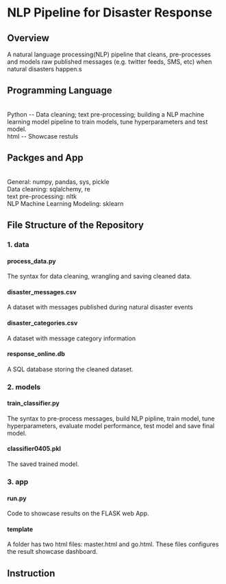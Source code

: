 # NLP Pipeline for Disaster Response

## Overview 
A natural language processing(NLP) pipeline that cleans, pre-processes and models raw published messages (e.g. twitter feeds, SMS, etc) when natural disasters happen.s

## Programming Language
<br> Python -- Data cleaning; text pre-processing; building a NLP machine learning model pipeline to train models, tune hyperparameters and test model. 
<br>html -- Showcase restuls

## Packges and App
<br>General: numpy, pandas, sys, pickle
<br>Data cleaning: sqlalchemy, re 
<br>text pre-processing: nltk
<br>NLP Machine Learning Modeling: sklearn

## File Structure of the Repository

### 1. data
#### process_data.py
The syntax for data cleaning, wrangling and saving cleaned data.
#### disaster_messages.csv
A dataset with messages published during natural disaster events
#### disaster_categories.csv
A dataset with message category information 
#### response_online.db
A SQL database storing the cleaned dataset.
### 2. models

#### train_classifier.py
The syntax to pre-process messages, build NLP pipline, train model, tune hyperparameters, evaluate model performance, test model and save final model.
#### classifier0405.pkl
The saved trained model.

### 3. app
#### run.py
Code to showcase results on the FLASK web App. 
#### template
A folder has two html files: master.html and go.html. These files configures the result showcase dashboard.

## Instruction


